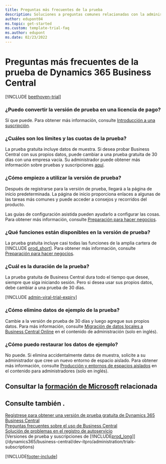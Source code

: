 ```yaml
---  
title: Preguntas más frecuentes de la prueba
description: Soluciones a preguntas comunes relacionadas con la administración y la configuración de la versión de prueba de Dynamics 365 Business Central. Aprenda a resolver problemas específicos de la plataforma y la aplicación.
author: edupont04
ms.topic: get-started
ms.custom: template-trial-faq
ms.author: edupont
ms.date: 02/23/2022
---
```


# <a name="dynamics-365-business-central-trial-faq"></a>Preguntas más frecuentes de la prueba de Dynamics 365 Business Central

[!INCLUDE [beethoven-trial](includes/beethoven-trial.md)]

### <a name="can-i-convert-the-trial-to-a-paid-license"></a>¿Puedo convertir la versión de prueba en una licencia de pago?

Sí que puede. Para obtener más información, consulte [Introducción a una suscripción](trial-signup.md#get-started-with-a-subscription).  

### <a name="what-are-the-trial-limits-and-quotas"></a>¿Cuáles son los límites y las cuotas de la prueba?

La prueba gratuita incluye datos de muestra. Si desea probar Business Central con sus propios datos, puede cambiar a una prueba gratuita de 30 días con una empresa vacía. Su administrador puede obtener más información sobre pruebas y suscripciones [aquí](/dynamics365/business-central/dev-itpro/administration/trials-subscriptions).  

### <a name="how-do-i-start-using-the-trial"></a>¿Cómo empiezo a utilizar la versión de prueba?

Después de registrarse para la versión de prueba, llegará a la página de inicio predeterminada. La página de inicio proporciona enlaces a algunas de las tareas más comunes y puede acceder a consejos y recorridos del producto.  

Las guías de configuración asistida pueden ayudarlo a configurar las cosas. Para obtener más información, consulte [Preparación para hacer negocios](ui-get-ready-business.md).  

### <a name="what-features-are-available-in-the-trial"></a>¿Qué funciones están disponibles en la versión de prueba?

La prueba gratuita incluye casi todas las funciones de la amplia cartera de [!INCLUDE [prod_short](includes/prod_short.md)]. Para obtener más información, consulte [Preparación para hacer negocios](ui-get-ready-business.md).  

### <a name="how-long-does-the-trial-last"></a>¿Cuál es la duración de la prueba?

La prueba gratuita de Business Central dura todo el tiempo que desee, siempre que siga iniciando sesión. Pero si desea usar sus propios datos, debe cambiar a una prueba de 30 días.  

[!INCLUDE [admin-viral-trial-expiry](includes/admin-viral-trial-expiry.md)]

### <a name="how-do-i-remove-sample-data-from-the-trial"></a>¿Cómo elimino datos de ejemplo de la prueba?

Cambie a la versión de prueba de 30 días y luego agregue sus propios datos. Para más información, consulte [Migración de datos locales a Business Central Online](/dynamics365/business-central/dev-itpro/administration/migrate-data) en el contenido de administración (solo en inglés).  

### <a name="how-do-i-restore-sample-data"></a>¿Cómo puedo restaurar los datos de ejemplo?

No puede. Si elimina accidentalmente datos de muestra, solicite a su administrador que cree un nuevo entorno de espacio aislado. Para obtener más información, consulte [Producción y entornos de espacios aislados](/dynamics365/business-central/dev-itpro/administration/environment-types) en el contenido para administradores (solo en inglés).  

## <a name="see-related-microsoft-training"></a>Consultar la [formación de Microsoft](/training/modules/trial-dynamics-365-business-central/) relacionada

## <a name="see-also"></a>Consulte también .

[Regístrese para obtener una versión de prueba gratuita de Dynamics 365 Business Central](trial-signup.md)  
[Preguntas frecuentes sobre el uso de Business Central](across-faq.yml)  
[Solución de problemas en el registro de autoservicio](ui-troubleshoot-self-signup.md)  
[Versiones de prueba y suscripciones de [!INCLUDE[prod_long](includes/prod_long.md)]](/dynamics365/business-central/dev-itpro/administration/trials-subscriptions)  


[!INCLUDE[footer-include](includes/footer-banner.md)]
